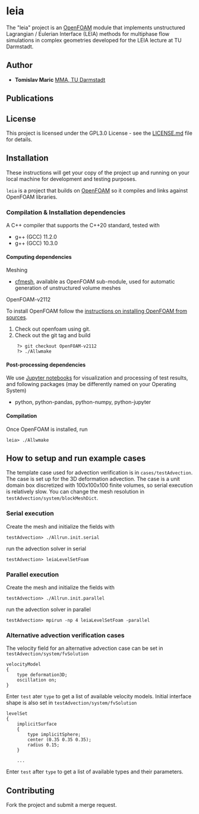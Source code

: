 # leia 

The "leia" project is an [OpenFOAM](https://develop.openfoam.com/Development/openfoam) module that implements unstructured Lagrangian / Eulerian Interface (LEIA) methods for multiphase flow simulations in complex geometries developed for the LEIA lecture at TU Darmstadt.

## Author

* **Tomislav Maric** [MMA, TU Darmstadt](https://www.mma.tu-darmstadt.de/index/mitarbeiter_3/mitarbeiter_details_mma_43648.en.jsp)

## Publications 

## License

This project is licensed under the GPL3.0 License - see the [LICENSE.md](LICENSE.md) file for details.

## Installation

These instructions will get your copy of the project up and running on your local machine for development and testing purposes. 

`leia` is a project that builds on [OpenFOAM](https://develop.openfoam.com/Development/openfoam) so it compiles and links against OpenFOAM libraries.  

### Compilation & Installation dependencies 

A C++ compiler that supports the C++20 standard, tested with 

* g++ (GCC) 11.2.0
* g++ (GCC) 10.3.0

#### Computing dependencies

Meshing 

* [cfmesh](https://cfmesh.com/cfmesh/), available as OpenFOAM sub-module, used for automatic generation of unstructured volume meshes

OpenFOAM-v2112

To install OpenFOAM follow the [instructions on installing OpenFOAM from sources](https://develop.openfoam.com/Development/openfoam/). 

1. Check out openfoam using git. 
2. Check out the git tag and build

```
    ?> git checkout OpenFOAM-v2112
    ?> ./Allwmake
```

#### Post-processing dependencies

We use [Jupyter notebooks](https://jupyter.org/) for visualization and processing of test results, and following packages (may be differently named on your Operating System) 

* python, python-pandas, python-numpy, python-jupyter

#### Compilation 

Once OpenFOAM is installed, run

```
leia> ./Allwmake  
```

## How to setup and run example cases

The template case used for advection verification is in `cases/testAdvection`. The case is set up for the 3D deformation advection. The case is a unit domain box discretized with 100x100x100 finite volumes, so serial execution is relatively slow. You can change the mesh resolution in `testAdvection/system/blockMeshDict`.  

### Serial execution

Create the mesh and initialize the fields with 

```
testAdvection> ./Allrun.init.serial
```

run the advection solver in serial  

```
testAdvection> leiaLevelSetFoam  
```

### Parallel execution

Create the mesh and initialize the fields with 

```
testAdvection> ./Allrun.init.parallel
```

run the advection solver in parallel 

```
testAdvection> mpirun -np 4 leiaLevelSetFoam -parallel 
```

### Alternative advection verification cases  

The velocity field for an alternative advection case can be set in `testAdvection/system/fvSolution`

```
velocityModel
{
    type deformation3D; 
    oscillation on;
}
```

Enter `test` ater `type` to get a list of available velocity models. Initial interface shape is also set in `testAdvection/system/fvSolution`


```
levelSet
{
    implicitSurface 
    {
        type implicitSphere; 
        center (0.35 0.35 0.35); 
        radius 0.15;
    }

    ...
```

Enter `test` after `type` to get a list of available types and their parameters.

## Contributing

Fork the project and submit a merge request.


